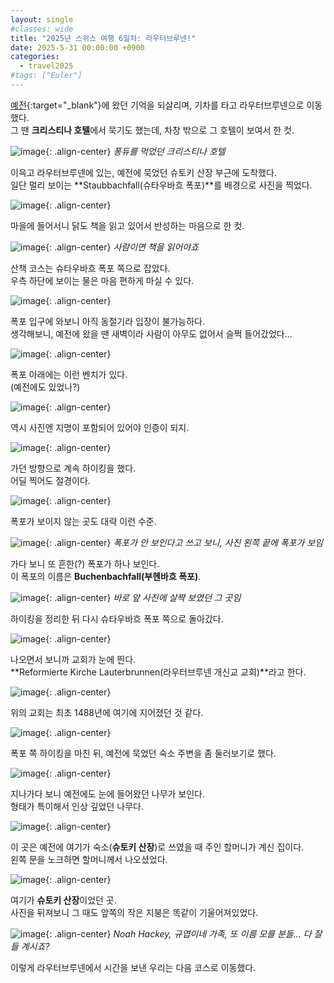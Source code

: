 ```yaml
---
layout: single
#classes: wide
title: "2025년 스위스 여행 6일차꞉ 라우터브루넨!"
date: 2025-5-31 00:00:00 +0900
categories:
  - travel2025
#tags: ["Euler"]
---
```


[예전](https://teus.tistory.com/581){:target="_blank"}에 왔던 기억을 되살리며, 기차를 타고 라우터브루넨으로 이동했다.\
그 땐 **크리스티나 호텔**에서 묵기도 했는데, 차창 밖으로 그 호텔이 보여서 한 컷.

![image](</images/2025-05-31/03_IMG_9816s64.jpg>){: .align-center}
*퐁듀를 먹었던 크리스티나 호텔*

이윽고 라우터브루넨에 있는, 예전에 묵었던 슈토키 산장 부근에 도착했다.\
일단 멀리 보이는 **Staubbachfall(슈타우바흐 폭포)**를 배경으로 사진을 찍었다.

![image](</images/2025-05-31/14_IMG_9827s64.jpg>){: .align-center}

마을에 들어서니 닭도 책을 읽고 있어서 반성하는 마음으로 한 컷.

![image](</images/2025-05-31/23_IMG_9836s64.jpg>){: .align-center}
*사람이면 책을 읽어야죠*

산책 코스는 슈타우바흐 폭포 쪽으로 잡았다.\
우측 하단에 보이는 물은 마음 편하게 마실 수 있다.

![image](</images/2025-05-31/27_IMG_9289s64.jpg>){: .align-center}

폭포 입구에 와보니 아직 동절기라 입장이 불가능하다.\
생각해보니, 예전에 왔을 땐 새벽이라 사람이 아무도 없어서 슬쩍 들어갔었다...

![image](</images/2025-05-31/31_IMG_9293s64.jpg>){: .align-center}

폭포 아래에는 이런 벤치가 있다.\
(예전에도 있었나?)

![image](</images/2025-05-31/34_IMG_9839s64.jpg>){: .align-center}

역시 사진엔 지명이 포함되어 있어야 인증이 되지.

![image](</images/2025-05-31/40_IMG_9845s64.jpg>){: .align-center}

가던 방향으로 계속 하이킹을 했다.\
어딜 찍어도 절경이다.

![image](</images/2025-05-31/47_IMG_9852s64.jpg>){: .align-center}

폭포가 보이지 않는 곳도 대략 이런 수준.

![image](</images/2025-05-31/52_IMG_9857s64.jpg>){: .align-center}
*폭포가 안 보인다고 쓰고 보니, 사진 왼쪽 끝에 폭포가 보임*

가다 보니 또 흔한(?) 폭포가 하나 보인다.\
이 폭포의 이름은 **Buchenbachfall(부헨바흐 폭포)**.

![image](</images/2025-05-31/62_IMG_9867s64.jpg>){: .align-center}
*바로 앞 사진에 살짝 보였던 그 곳임*

하이킹을 정리한 뒤 다시 슈타우바흐 폭포 쪽으로 돌아갔다.

![image](</images/2025-05-31/71_IMG_9871s64.jpg>){: .align-center}

나오면서 보니까 교회가 눈에 띈다.\
**Reformierte Kirche Lauterbrunnen(라우터브루넨 개신교 교회)**라고 한다.

![image](</images/2025-05-31/74_IMG_9299s64.jpg>){: .align-center}

위의 교회는 최초 1488년에 여기에 지어졌던 것 같다.

![image](</images/2025-05-31/73_IMG_9873s64.jpg>){: .align-center}

폭포 쪽 하이킹을 마친 뒤, 예전에 묵었던 숙소 주변을 좀 둘러보기로 했다.

![image](</images/2025-05-31/85_IMG_9876s64.jpg>){: .align-center}

지나가다 보니 예전에도 눈에 들어왔던 나무가 보인다.\
형태가 특이해서 인상 깊었던 나무다.

![image](</images/2025-05-31/86_IMG_9877s64.jpg>){: .align-center}

이 곳은 예전에 여기가 숙소(**슈토키 산장**)로 쓰였을 때 주인 할머니가 계신 집이다.\
왼쪽 문을 노크하면 할머니께서 나오셨었다.

![image](</images/2025-05-31/92_IMG_9883s64.jpg>){: .align-center}

여기가 **슈토키 산장**이었던 곳.\
사진을 뒤져보니 그 때도 앞쪽의 작은 지붕은 똑같이 기울어져있었다.

![image](</images/2025-05-31/95_IMG_9886s64.jpg>){: .align-center}
*Noah Hackey, 규엽이네 가족, 또 이름 모를 분들... 다 잘들 계시죠?*

이렇게 라우터브루넨에서 시간을 보낸 우리는 다음 코스로 이동했다.
